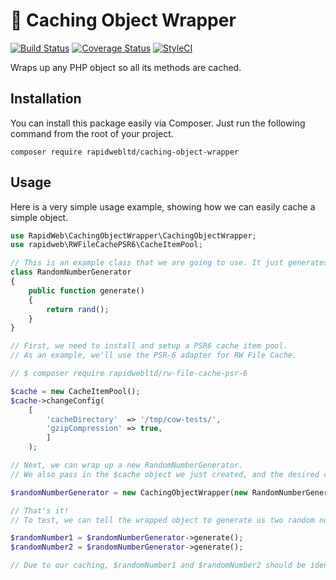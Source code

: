 # 🎁 Caching Object Wrapper

[![Build Status](https://travis-ci.org/rapidwebltd/caching-object-wrapper.svg?branch=master)](https://travis-ci.org/rapidwebltd/caching-object-wrapper)
[![Coverage Status](https://coveralls.io/repos/github/rapidwebltd/caching-object-wrapper/badge.svg?branch=master)](https://coveralls.io/github/rapidwebltd/caching-object-wrapper?branch=master)
[![StyleCI](https://styleci.io/repos/126181707/shield?branch=master)](https://styleci.io/repos/126181707)

Wraps up any PHP object so all its methods are cached.

## Installation

You can install this package easily via Composer. Just run the following command from the root of your project.

```
composer require rapidwebltd/caching-object-wrapper
```

## Usage

Here is a very simple usage example, showing how we can easily cache a simple object.

```php
use RapidWeb\CachingObjectWrapper\CachingObjectWrapper;
use rapidweb\RWFileCachePSR6\CacheItemPool;

// This is an example class that we are going to use. It just generates random numbers.
class RandomNumberGenerator
{
    public function generate()
    {
        return rand();
    }
}

// First, we need to install and setup a PSR6 cache item pool. 
// As an example, we'll use the PSR-6 adapter for RW File Cache.

// $ composer require rapidwebltd/rw-file-cache-psr-6

$cache = new CacheItemPool();
$cache->changeConfig(
    [
        'cacheDirectory'  => '/tmp/cow-tests/',
        'gzipCompression' => true,
        ]
    );

// Next, we can wrap up a new RandomNumberGenerator.
// We also pass in the $cache object we just created, and the desired cache expiry time in seconds.

$randomNumberGenerator = new CachingObjectWrapper(new RandomNumberGenerator(), $cache, 60 * 60);

// That's it!
// To test, we can tell the wrapped object to generate us two random numbers.

$randomNumber1 = $randomNumberGenerator->generate();
$randomNumber2 = $randomNumberGenerator->generate();

// Due to our caching, $randomNumber1 and $randomNumber2 should be identical.
```